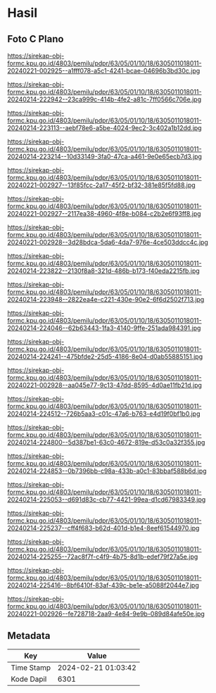 # Hasil

## Foto C Plano

https://sirekap-obj-formc.kpu.go.id/4803/pemilu/pdpr/63/05/01/10/18/6305011018011-20240221-002925--a1fff078-a5c1-4241-bcae-04696b3bd30c.jpg

https://sirekap-obj-formc.kpu.go.id/4803/pemilu/pdpr/63/05/01/10/18/6305011018011-20240214-222942--23ca999c-414b-4fe2-a81c-7ff0566c706e.jpg

https://sirekap-obj-formc.kpu.go.id/4803/pemilu/pdpr/63/05/01/10/18/6305011018011-20240214-223113--aebf78e6-a5be-4024-9ec2-3c402a1b12dd.jpg

https://sirekap-obj-formc.kpu.go.id/4803/pemilu/pdpr/63/05/01/10/18/6305011018011-20240214-223214--10d33149-3fa0-47ca-a461-9e0e65ecb7d3.jpg

https://sirekap-obj-formc.kpu.go.id/4803/pemilu/pdpr/63/05/01/10/18/6305011018011-20240221-002927--13f85fcc-2a17-45f2-bf32-381e85f5fd88.jpg

https://sirekap-obj-formc.kpu.go.id/4803/pemilu/pdpr/63/05/01/10/18/6305011018011-20240221-002927--2117ea38-4960-4f8e-b084-c2b2e6f93ff8.jpg

https://sirekap-obj-formc.kpu.go.id/4803/pemilu/pdpr/63/05/01/10/18/6305011018011-20240221-002928--3d28bdca-5da6-4da7-976e-4ce503ddcc4c.jpg

https://sirekap-obj-formc.kpu.go.id/4803/pemilu/pdpr/63/05/01/10/18/6305011018011-20240214-223822--2130f8a8-321d-486b-b173-f40eda2215fb.jpg

https://sirekap-obj-formc.kpu.go.id/4803/pemilu/pdpr/63/05/01/10/18/6305011018011-20240214-223948--2822ea4e-c221-430e-90e2-6f6d2502f713.jpg

https://sirekap-obj-formc.kpu.go.id/4803/pemilu/pdpr/63/05/01/10/18/6305011018011-20240214-224046--62b63443-1fa3-4140-9ffe-251ada984391.jpg

https://sirekap-obj-formc.kpu.go.id/4803/pemilu/pdpr/63/05/01/10/18/6305011018011-20240214-224241--475bfde2-25d5-4186-8e04-d0ab55885151.jpg

https://sirekap-obj-formc.kpu.go.id/4803/pemilu/pdpr/63/05/01/10/18/6305011018011-20240221-002928--aa045e77-9c13-47dd-8595-4d0ae11fb21d.jpg

https://sirekap-obj-formc.kpu.go.id/4803/pemilu/pdpr/63/05/01/10/18/6305011018011-20240214-224512--726b5aa3-c01c-47a6-b763-e4d19f0bf1b0.jpg

https://sirekap-obj-formc.kpu.go.id/4803/pemilu/pdpr/63/05/01/10/18/6305011018011-20240214-224800--5d387be1-63c0-4672-819e-d53c0a32f355.jpg

https://sirekap-obj-formc.kpu.go.id/4803/pemilu/pdpr/63/05/01/10/18/6305011018011-20240214-224853--0b7396bb-c98a-433b-a0c1-83bbaf588b6d.jpg

https://sirekap-obj-formc.kpu.go.id/4803/pemilu/pdpr/63/05/01/10/18/6305011018011-20240214-225053--d691d83c-cb77-4421-99ea-d1cd67983349.jpg

https://sirekap-obj-formc.kpu.go.id/4803/pemilu/pdpr/63/05/01/10/18/6305011018011-20240214-225237--cff4f683-b62d-401d-b1e4-8eef61544970.jpg

https://sirekap-obj-formc.kpu.go.id/4803/pemilu/pdpr/63/05/01/10/18/6305011018011-20240214-225255--72ac8f7f-c4f9-4b75-8d1b-edef79f27a5e.jpg

https://sirekap-obj-formc.kpu.go.id/4803/pemilu/pdpr/63/05/01/10/18/6305011018011-20240214-225416--8bf6410f-83af-439c-be1e-a5088f2044e7.jpg

https://sirekap-obj-formc.kpu.go.id/4803/pemilu/pdpr/63/05/01/10/18/6305011018011-20240221-002926--fe728718-2aa9-4e84-9e9b-089d84afe50e.jpg


## Metadata

| Key        | Value               |
| ---------- | ------------------- |
| Time Stamp | 2024-02-21 01:03:42 |
| Kode Dapil | 6301                |



